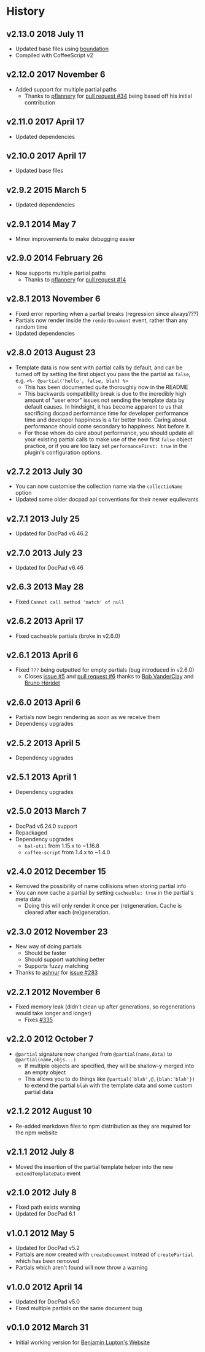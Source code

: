 # History

## v2.13.0 2018 July 11
- Updated base files using [boundation](https://github.com/bevry/boundation)
- Compiled with CoffeeScript v2

## v2.12.0 2017 November 6
- Added support for multiple partial paths
  - Thanks to [pflannery](https://github.com/pflannery) for [pull request #34](https://github.com/docpad/docpad-plugin-partials/pull/34) being based off his initial contribution

## v2.11.0 2017 April 17
- Updated dependencies

## v2.10.0 2017 April 17
- Updated base files

## v2.9.2 2015 March 5
- Updated dependencies

## v2.9.1 2014 May 7
- Minor improvements to make debugging easier

## v2.9.0 2014 February 26
- Now supports multiple partial paths
	- Thanks to [pflannery](https://github.com/pflannery) for [pull request #14](https://github.com/docpad/docpad-plugin-partials/pull/14)

## v2.8.1 2013 November 6
- Fixed error reporting when a partial breaks (regression since always???)
- Partials now render inside the `renderDocument` event, rather than any random time
- Updated dependencies

## v2.8.0 2013 August 23
- Template data is now sent with partial calls by default, and can be turned off by setting the first object you pass the the partial as `false`, e.g. `<%- @partial('hello', false, blah) %>`
	- This has been documented quite thoroughly now in the README
	- This backwards compatibility break is due to the incredibly high amount of "user error" issues not sending the template data by default causes. In hindsight, it has become apparent to us that sacrificing docpad performance time for developer performance time and developer happiness is a far better trade. Caring about performance should come secondary to happiness. Not before it.
	- For those whom do care about performance, you should update all your existing partial calls to make use of the new first `false` object practice, or if you are too lazy set `performanceFirst: true` in the plugin's configuration options.

## v2.7.2 2013 July 30
- You can now customise the collection name via the `collectioName` option
- Updated some older docpad api conventions for their newer equilevants

## v2.7.1 2013 July 25
- Updated for DocPad v6.46.2

## v2.7.0 2013 July 23
- Updated for DocPad v6.46

## v2.6.3 2013 May 28
- Fixed `Cannot call method 'match' of null`

## v2.6.2 2013 April 17
- Fixed cacheable partials (broke in v2.6.0)

## v2.6.1 2013 April 6
- Fixed `???` being outputted for empty partials (bug introduced in v2.6.0)
	- Closes [issue #5](https://github.com/docpad/docpad-plugin-partials/issues/5) and [pull request #6](https://github.com/docpad/docpad-plugin-partials/pull/6) thanks to [Bob VanderClay](https://github.com/takitapart) and [Bruno Héridet](https://github.com/Delapouite)

## v2.6.0 2013 April 6
- Partials now begin rendering as soon as we receive them
- Dependency upgrades

## v2.5.2 2013 April 5
- Dependency upgrades

## v2.5.1 2013 April 1
- Dependency upgrades

## v2.5.0 2013 March 7
- DocPad v6.24.0 support
- Repackaged
- Dependency upgrades
	-  `bal-util` from 1.15.x to ~1.16.8
	-  `coffee-script` from 1.4.x to ~1.4.0

## v2.4.0 2012 December 15
- Removed the possibility of name collisions when storing partial info
- You can now cache a partial by setting `cacheable: true` in the partial's meta data
	- Doing this will only render it once per (re)generation. Cache is cleared after each (re)generation.

## v2.3.0 2012 November 23
- New way of doing partials
	- Should be faster
	- Should support watching better
	- Supports fuzzy matching
- Thanks to [ashnur](https://github.com/ashnur) for [issue #283](https://github.com/bevry/docpad/issues/283)

## v2.2.1 2012 November 6
- Fixed memory leak (didn't clean up after generations, so regenerations would take longer and longer)
	- Fixes [#335](https://github.com/bevry/docpad/issues/335)

## v2.2.0 2012 October 7
- `@partial` signature now changed from `@partial(name,data)` to `@partial(name,objs...)`
	- If multiple objects are specified, they will be shallow-y merged into an empty object
	- This allows you to do things like `@partial('blah',@,{blah:'blah'})` to extend the partial `blah` with the template data and some custom partial data

## v2.1.2 2012 August 10
- Re-added markdown files to npm distribution as they are required for the npm website

## v2.1.1 2012 July 8
- Moved the insertion of the partial template helper into the new `extendTemplateData` event

## v2.1.0 2012 July 8
- Fixed path exists warning
- Updated for DocPad 6.1

## v1.0.1 2012 May 5
- Updated for DocPad v5.2
- Partials are now created with `createDocument` instead of `createPartial` which has been removed
- Partials which aren't found will now throw a warning

## v1.0.0 2012 April 14
- Updated for DocPad v5.0
- Fixed multiple partials on the same document bug

## v0.1.0 2012 March 31
- Initial working version for [Benjamin Lupton's Website](https://github.com/balupton/balupton.docpad)
